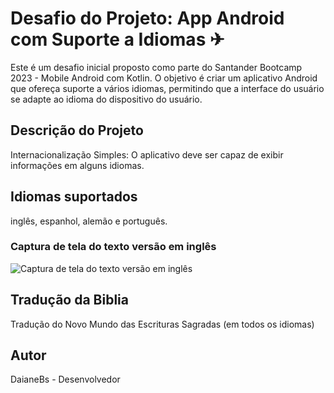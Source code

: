# Desafio do Projeto: App Android com Suporte a Idiomas ✈

Este é um desafio inicial proposto como parte do Santander Bootcamp 2023 - Mobile Android com Kotlin. O objetivo é criar um aplicativo Android que ofereça suporte a vários idiomas, permitindo que a interface do usuário se adapte ao idioma do dispositivo do usuário.

## Descrição do Projeto
Internacionalização Simples: O aplicativo deve ser capaz de exibir informações em alguns idiomas.

## Idiomas suportados
inglês, espanhol, alemão e português.

### Captura de tela do texto versão em inglês

![Captura de tela do texto versão em inglês](https://github.com/Daianebs/internacionalizacao-meu-primeiro-app-dio/assets/97747870/4dac8754-f650-4bf3-b46c-cc67dc25dd15)

## Tradução da Biblia
Tradução do Novo Mundo das Escrituras Sagradas (em todos os idiomas)

## Autor
DaianeBs - Desenvolvedor
